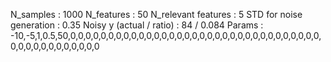 N_samples                     : 1000
N_features                    : 50
N_relevant features           : 5
STD for noise generation      : 0.35
Noisy y (actual / ratio)      : 84 / 0.084
Params                        : -10,-5,1,0.5,50,0,0,0,0,0,0,0,0,0,0,0,0,0,0,0,0,0,0,0,0,0,0,0,0,0,0,0,0,0,0,0,0,0,0,0,0,0,0,0,0,0,0,0,0,0
